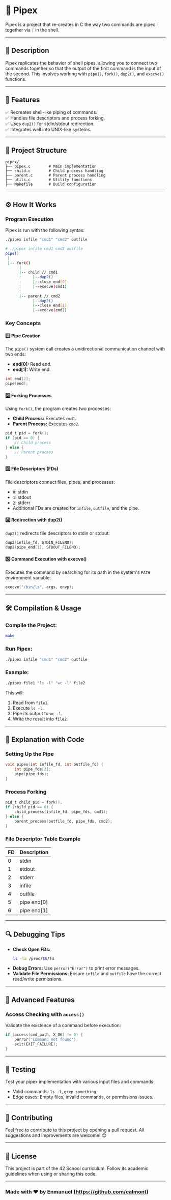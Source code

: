 # 📖 Pipex

Pipex is a project that re-creates in C the way two commands are piped together via `|` in the shell.

---

## 📝 Description

Pipex replicates the behavior of shell pipes, allowing you to connect two commands together so that the output of the first command is the input of the second. This involves working with `pipe()`, `fork()`, `dup2()`, and `execve()` functions.

---

## 🚀 Features

✅ Recreates shell-like piping of commands.  
✅ Handles file descriptors and process forking.  
✅ Uses `dup2()` for stdin/stdout redirection.  
✅ Integrates well into UNIX-like systems.  

---

## 📂 Project Structure

```
pipex/
├── pipex.c        # Main implementation
├── child.c        # Child process handling
├── parent.c       # Parent process handling
├── utils.c        # Utility functions
├── Makefile       # Build configuration
```

---

## ⚙️ How It Works

### Program Execution

Pipex is run with the following syntax:
```bash
./pipex infile "cmd1" "cmd2" outfile
```

```bash
# ./pipex infile cmd1 cmd2 outfile
pipe()
 |
 |-- fork()
      |
      |-- child // cmd1
      :     |--dup2()
      :     |--close end[0]
      :     |--execve(cmd1)
      :
      |-- parent // cmd2
            |--dup2()
            |--close end[1]
            |--execve(cmd2)
```

### Key Concepts

#### 1️⃣ **Pipe Creation**
The `pipe()` system call creates a unidirectional communication channel with two ends:
- **end[0]:** Read end.
- **end[1]:** Write end.

```c
int end[2];
pipe(end);
```

#### 2️⃣ **Forking Processes**
Using `fork()`, the program creates two processes:
- **Child Process:** Executes `cmd1`.
- **Parent Process:** Executes `cmd2`.

```c
pid_t pid = fork();
if (pid == 0) {
    // Child process
} else {
    // Parent process
}
```

#### 3️⃣ **File Descriptors (FDs)**
File descriptors connect files, pipes, and processes:
- `0`: stdin  
- `1`: stdout  
- `2`: stderr  
- Additional FDs are created for `infile`, `outfile`, and the pipe.

#### 4️⃣ **Redirection with dup2()**
`dup2()` redirects file descriptors to stdin or stdout:
```c
dup2(infile_fd, STDIN_FILENO);
dup2(pipe_end[1], STDOUT_FILENO);
```

#### 5️⃣ **Command Execution with execve()**
Executes the command by searching for its path in the system's `PATH` environment variable:
```c
execve("/bin/ls", args, envp);
```

---

## 🛠️ Compilation & Usage

### Compile the Project:
```bash
make
```

### Run Pipex:
```bash
./pipex infile "cmd1" "cmd2" outfile
```

### Example:
```bash
./pipex file1 "ls -l" "wc -l" file2
```
This will:
1. Read from `file1`.
2. Execute `ls -l`.
3. Pipe its output to `wc -l`.
4. Write the result into `file2`.

---

## 📖 Explanation with Code

### Setting Up the Pipe
```c
void pipex(int infile_fd, int outfile_fd) {
    int pipe_fds[2];
    pipe(pipe_fds);
}
```

### Process Forking
```c
pid_t child_pid = fork();
if (child_pid == 0) {
    child_process(infile_fd, pipe_fds, cmd1);
} else {
    parent_process(outfile_fd, pipe_fds, cmd2);
}
```

### File Descriptor Table Example
| FD | Description   |
|----|---------------|
| 0  | stdin         |
| 1  | stdout        |
| 2  | stderr        |
| 3  | infile        |
| 4  | outfile       |
| 5  | pipe end[0]   |
| 6  | pipe end[1]   |

---

## 🔍 Debugging Tips

- **Check Open FDs:**
  ```bash
  ls -la /proc/$$/fd
  ```
- **Debug Errors:** Use `perror("Error")` to print error messages.
- **Validate File Permissions:** Ensure `infile` and `outfile` have the correct read/write permissions.

---

## 🌟 Advanced Features

### Access Checking with `access()`
Validate the existence of a command before execution:
```c
if (access(cmd_path, X_OK) != 0) {
    perror("Command not found");
    exit(EXIT_FAILURE);
}
```

---

## 🧪 Testing

Test your pipex implementation with various input files and commands:
- Valid commands: `ls -l`, `grep something`
- Edge cases: Empty files, invalid commands, or permissions issues.

---

## 🤝 Contributing

Feel free to contribute to this project by opening a pull request. All suggestions and improvements are welcome! 😊

---

## 📜 License

This project is part of the 42 School curriculum. Follow its academic guidelines when using or sharing this code.

---

### Made with ❤️ by Enmanuel (https://github.com/ealmont)


